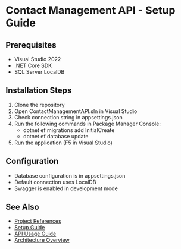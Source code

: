 ﻿# Contact Management API - Setup Guide

## Prerequisites
- Visual Studio 2022
- .NET Core SDK
- SQL Server LocalDB

## Installation Steps
1. Clone the repository
2. Open ContactManagementAPI.sln in Visual Studio
3. Check connection string in appsettings.json
4. Run the following commands in Package Manager Console:
   - dotnet ef migrations add InitialCreate
   - dotnet ef database update
5. Run the application (F5 in Visual Studio)

## Configuration
- Database configuration is in appsettings.json
- Default connection uses LocalDB
- Swagger is enabled in development mode

## See Also
- [Project References](References.md)
- [Setup Guide](Setup_Guide.md)
- [API Usage Guide](API_Usage_Guide.md)
- [Architecture Overview](Architecture_Overview.md)